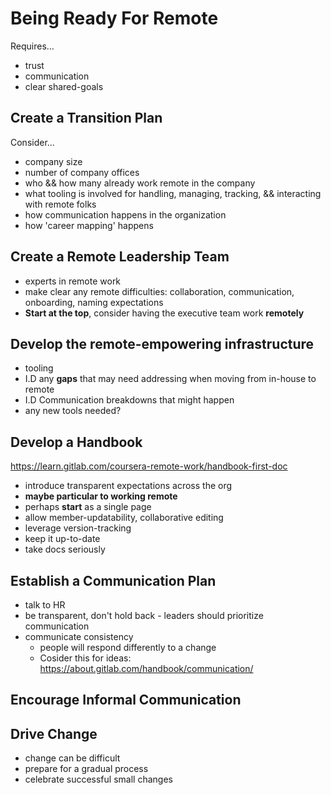 # Being Ready For Remote

Requires...

- trust
- communication
- clear shared-goals

## Create a Transition Plan

Consider...

- company size
- number of company offices
- who && how many already work remote in the company
- what tooling is involved for handling, managing, tracking, && interacting with remote folks
- how communication happens in the organization
- how 'career mapping' happens

## Create a Remote Leadership Team

- experts in remote work
- make clear any remote difficulties: collaboration, communication, onboarding, naming expectations
- **Start at the top**, consider having the executive team work **remotely**

## Develop the remote-empowering infrastructure

- tooling
- I.D any **gaps** that may need addressing when moving from in-house to remote
- I.D Communication breakdowns that might happen
- any new tools needed?

## Develop a Handbook
https://learn.gitlab.com/coursera-remote-work/handbook-first-doc
- introduce transparent expectations across the org
- **maybe particular to working remote**
- perhaps **start** as a single page
- allow member-updatability, collaborative editing
- leverage version-tracking
- keep it up-to-date
- take docs seriously

## Establish a Communication Plan

- talk to HR
- be transparent, don't hold back - leaders should prioritize communication
- communicate consistency
  - people will respond differently to a change
  - Cosider this for ideas: https://about.gitlab.com/handbook/communication/

## Encourage Informal Communication

## Drive Change

- change can be difficult
- prepare for a gradual process
- celebrate successful small changes
